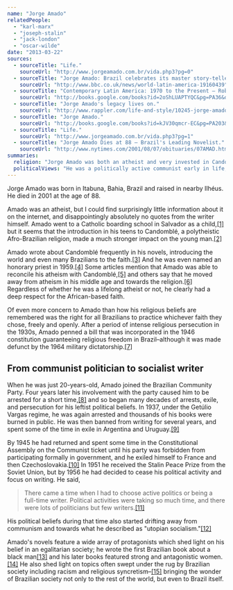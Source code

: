 ```yaml
---
name: "Jorge Amado"
relatedPeople:
  - "karl-marx"
  - "joseph-stalin"
  - "jack-london"
  - "oscar-wilde"
date: "2013-03-22"
sources:
  - sourceTitle: "Life."
    sourceUrl: "http://www.jorgeamado.com.br/vida.php3?pg=0"
  - sourceTitle: "Jorge Amado: Brazil celebrates its master story-teller."
    sourceUrl: "http://www.bbc.co.uk/news/world-latin-america-19160439"
  - sourceTitle: "Contemporary Latin America: 1970 to the Present – Robert H. Holden, Rina Villars."
    sourceUrl: "http://books.google.com/books?id=2oShLUAPTYQC&pg=PA36&dq=jorge+amado+atheism&hl=en&sa=X&ei=gPZFUfvJLcjMyQGzwoD4Bg&ved=0CFAQ6AEwBg#v=onepage&q=jorge%20amado%20atheism&f=false"
  - sourceTitle: "Jorge Amado's legacy lives on."
    sourceUrl: "http://www.rappler.com/life-and-style/10245-jorge-amado-s-legacy-lives-on"
  - sourceTitle: "Jorge Amado."
    sourceUrl: "http://books.google.com/books?id=kJV30qmcr-EC&pg=PA203&lpg=PA203&dq=jorge+amado+religious+freedom&source=bl&ots=TibTlNtoZM&sig=pPdguMQ38ngdlPgQhoOJvpiuBKA&hl=en&sa=X&ei=f_dFUZSVHO-WyAGXk4GABg&ved=0CEcQ6AEwAw#v=onepage&q=jorge%20amado%20religious%20freedom&f=false"
  - sourceTitle: "Life."
    sourceUrl: "http://www.jorgeamado.com.br/vida.php3?pg=1"
  - sourceTitle: "Jorge Amado Dies at 88 – Brazil's Leading Novelist."
    sourceUrl: "http://www.nytimes.com/2001/08/07/obituaries/07AMAD.html"
summaries:
  religion: "Jorge Amado was both an atheist and very invested in Candomblé, an Afro-Brazilian religion."
  politicalViews: "He was a politically active communist early in life, but became what he described as a \"utopian socialist\" in his later years."
---
```


Jorge Amado was born in Itabuna, Bahia, Brazil and raised in nearby Ilhéus. He died in 2001 at the age of 88.

Amado was an atheist, but I could find surprisingly little information about it on the internet, and disappointingly absolutely no quotes from the writer himself. Amado went to a Catholic boarding school in Salvador as a child,<a class="source-citation" href="#http%3A%2F%2Fwww.jorgeamado.com.br%2Fvida.php3%3Fpg%3D0" title="Life.">[1]</a> but it seems that the introduction in his teens to Candomblé, a polytheistic Afro-Brazilian religion, made a much stronger impact on the young man.<a class="source-citation" href="#http%3A%2F%2Fwww.jorgeamado.com.br%2Fvida.php3%3Fpg%3D0" title="Life.">[2]</a>

Amado wrote about Candomblé frequently in his novels, introducing the world and even many Brazilians to the faith.<a class="source-citation" href="#http%3A%2F%2Fwww.bbc.co.uk%2Fnews%2Fworld-latin-america-19160439" title="Jorge Amado: Brazil celebrates its master story-teller.">[3]</a> And he was even named an honorary priest in 1959.<a class="source-citation" href="#http%3A%2F%2Fbooks.google.com%2Fbooks%3Fid%3D2oShLUAPTYQC%26pg%3DPA36%26dq%3Djorge%2Bamado%2Batheism%26hl%3Den%26sa%3DX%26ei%3DgPZFUfvJLcjMyQGzwoD4Bg%26ved%3D0CFAQ6AEwBg%23v%3Donepage%26q%3Djorge%2520amado%2520atheism%26f%3Dfalse" title="Contemporary Latin America: 1970 to the Present – Robert H. Holden, Rina Villars.">[4]</a> Some articles mention that Amado was able to reconcile his atheism with Candomblé,<a class="source-citation" href="#http%3A%2F%2Fwww.rappler.com%2Flife-and-style%2F10245-jorge-amado-s-legacy-lives-on" title="Jorge Amado&apos;s legacy lives on.">[5]</a> and others say that he moved away from atheism in his middle age and towards the religion.<a class="source-citation" href="#http%3A%2F%2Fbooks.google.com%2Fbooks%3Fid%3D2oShLUAPTYQC%26pg%3DPA36%26dq%3Djorge%2Bamado%2Batheism%26hl%3Den%26sa%3DX%26ei%3DgPZFUfvJLcjMyQGzwoD4Bg%26ved%3D0CFAQ6AEwBg%23v%3Donepage%26q%3Djorge%2520amado%2520atheism%26f%3Dfalse" title="Contemporary Latin America: 1970 to the Present – Robert H. Holden, Rina Villars.">[6]</a> Regardless of whether he was a lifelong atheist or not, he clearly had a deep respect for the African-based faith.

Of even more concern to Amado than how his religious beliefs are remembered was the right for all Brazilians to practice whichever faith they chose, freely and openly. After a period of intense religious persecution in the 1930s, Amado penned a bill that was incorporated in the 1946 constitution guaranteeing religious freedom in Brazil–although it was made defunct by the 1964 military dictatorship.<a class="source-citation" href="#http%3A%2F%2Fbooks.google.com%2Fbooks%3Fid%3DkJV30qmcr-EC%26pg%3DPA203%26lpg%3DPA203%26dq%3Djorge%2Bamado%2Breligious%2Bfreedom%26source%3Dbl%26ots%3DTibTlNtoZM%26sig%3DpPdguMQ38ngdlPgQhoOJvpiuBKA%26hl%3Den%26sa%3DX%26ei%3Df_dFUZSVHO-WyAGXk4GABg%26ved%3D0CEcQ6AEwAw%23v%3Donepage%26q%3Djorge%2520amado%2520religious%2520freedom%26f%3Dfalse" title="Jorge Amado.">[7]</a>

## From communist politician to socialist writer

When he was just 20-years-old, Amado joined the Brazilian Community Party. Four years later his involvement with the party caused him to be arrested for a short time,<a class="source-citation" href="#http%3A%2F%2Fwww.jorgeamado.com.br%2Fvida.php3%3Fpg%3D1" title="Life.">[8]</a> and so began many decades of arrests, exile, and persecution for his leftist political beliefs. In 1937, under the Getúlio Vargas regime, he was again arrested and thousands of his books were burned in public. He was then banned from writing for several years, and spent some of the time in exile in Argentina and Uruguay.<a class="source-citation" href="#http%3A%2F%2Fwww.jorgeamado.com.br%2Fvida.php3%3Fpg%3D1" title="Life.">[9]</a>

By 1945 he had returned and spent some time in the Constitutional Assembly on the Communist ticket until his party was forbidden from participating formally in government, and he exiled himself to France and then Czechoslovakia.<a class="source-citation" href="#http%3A%2F%2Fwww.jorgeamado.com.br%2Fvida.php3%3Fpg%3D1" title="Life.">[10]</a> In 1951 he received the Stalin Peace Prize from the Soviet Union, but by 1956 he had decided to cease his political activity and focus on writing. He said,

>There came a time when I had to choose active politics or being a full-time writer. Political activities were taking so much time, and there were lots of politicians but few writers.<a class="source-citation" href="#http%3A%2F%2Fwww.nytimes.com%2F2001%2F08%2F07%2Fobituaries%2F07AMAD.html" title="Jorge Amado Dies at 88 – Brazil&apos;s Leading Novelist.">[11]</a>

His political beliefs during that time also started drifting away from communism and towards what he described as "utopian socialism."<a class="source-citation" href="#http%3A%2F%2Fwww.nytimes.com%2F2001%2F08%2F07%2Fobituaries%2F07AMAD.html" title="Jorge Amado Dies at 88 – Brazil&apos;s Leading Novelist.">[12]</a>

Amado's novels feature a wide array of protagonists which shed light on his belief in an egalitarian society; he wrote the first Brazilian book about a black man<a class="source-citation" href="#http%3A%2F%2Fwww.bbc.co.uk%2Fnews%2Fworld-latin-america-19160439" title="Jorge Amado: Brazil celebrates its master story-teller.">[13]</a> and his later books featured strong and antagonistic women.<a class="source-citation" href="#http%3A%2F%2Fwww.jorgeamado.com.br%2Fvida.php3%3Fpg%3D1" title="Life.">[14]</a> He also shed light on topics often swept under the rug by Brazilian society including racism and religious syncretism–<a class="source-citation" href="#http%3A%2F%2Fwww.bbc.co.uk%2Fnews%2Fworld-latin-america-19160439" title="Jorge Amado: Brazil celebrates its master story-teller.">[15]</a> bringing the wonder of Brazilian society not only to the rest of the world, but even to Brazil itself.